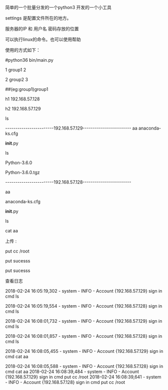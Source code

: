 简单的一个批量分发的一个python3 开发的一个小工具

settings 是配置文件所在的地方。

服务器的IP 和 用户名 密码存放的位置


可以执行linux的命令。也可以使用帮助


使用的方式如下：

#python36 bin/main.py

1 group1 2

2 group2 3

##(eg:group1)group1

h1 192.168.57.128

h2 192.168.57.129

ls


------------------------192.168.57.129------------------------
aa
anaconda-ks.cfg

__init__.py

ls

Python-3.6.0

Python-3.6.0.tgz

------------------------192.168.57.128------------------------

aa

anaconda-ks.cfg

__init__.py

ls


cat aa


上传 :

put cc /root

put sucesss

put sucesss

>>>



查看日志


2018-02-24 16:05:19,302 - system - INFO - Account {192.168.57.129} sign in cmd ls

2018-02-24 16:05:19,554 - system - INFO - Account {192.168.57.128} sign in cmd ls

2018-02-24 16:08:01,732 - system - INFO - Account {192.168.57.129} sign in cmd ls

2018-02-24 16:08:01,857 - system - INFO - Account {192.168.57.128} sign in cmd ls

2018-02-24 16:08:05,455 - system - INFO - Account {192.168.57.129} sign in cmd cat aa

2018-02-24 16:08:05,588 - system - INFO - Account {192.168.57.128} sign in cmd cat aa
2018-02-24 16:08:39,484 - system - INFO - Account {192.168.57.129} sign in cmd put cc /root
2018-02-24 16:08:39,641 - system - INFO - Account {192.168.57.128} sign in cmd put cc /root

